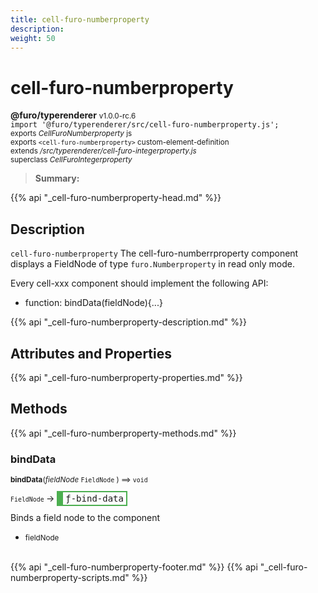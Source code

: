 ```yaml
---
title: cell-furo-numberproperty
description: 
weight: 50
---
```


# cell-furo-numberproperty
**@furo/typerenderer** <small>v1.0.0-rc.6</small>
<br>`import '@furo/typerenderer/src/cell-furo-numberproperty.js';`<small>
<br>exports *CellFuroNumberproperty* js
<br>exports `<cell-furo-numberproperty>` custom-element-definition
<br>extends */src/typerenderer/cell-furo-integerproperty.js*
<br>superclass *CellFuroIntegerproperty*</small>

> **Summary:** 

{{% api "_cell-furo-numberproperty-head.md" %}}

## Description

`cell-furo-numberproperty`
The cell-furo-numberrproperty component displays a FieldNode of type `furo.Numberproperty` in read only mode.

Every cell-xxx component should implement the following API:
- function: bindData(fieldNode){...}

{{% api "_cell-furo-numberproperty-description.md" %}}


## Attributes and Properties
{{% api "_cell-furo-numberproperty-properties.md" %}}






## Methods
{{% api "_cell-furo-numberproperty-methods.md" %}}



### **bindData**
<small>**bindData**(*fieldNode* `FieldNode` ) ⟹ `void`</small>

<small>`FieldNode` </small> →
<span  style="border-width:2px 2px 2px 10px; border-style: solid;border-color:  rgb(76, 175, 80);font-family:monospace; padding:2px 4px;">ƒ-bind-data</span>

Binds a field node to the component

- <small>fieldNode </small>
<br><br>





{{% api "_cell-furo-numberproperty-footer.md" %}}
{{% api "_cell-furo-numberproperty-scripts.md" %}}

